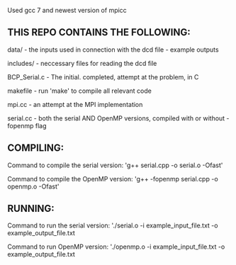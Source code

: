 Used gcc 7 and newest version of mpicc


THIS REPO CONTAINS THE FOLLOWING:
---------------------------------

data/			- the inputs used in connection with the dcd file
				- example outputs

includes/ 		- neccessary files for reading the dcd file

BCP_Serial.c 	- The initial. completed, attempt at the problem, in C

makefile		- run 'make' to compile all relevant code

mpi.cc 			- an attempt at the MPI implementation

serial.cc 		- both the serial AND OpenMP versions, compiled with or without -fopenmp flag


COMPILING:
----------

Command to compile the serial version:
'g++ serial.cpp -o serial.o -Ofast'

Command to compile the OpenMP version:
'g++ -fopenmp serial.cpp -o openmp.o -Ofast'


RUNNING:
----------

Command to run the serial version:
'./serial.o -i example_input_file.txt -o example_output_file.txt

Command to run OpenMP version:
'./openmp.o -i example_input_file.txt -o example_output_file.txt

